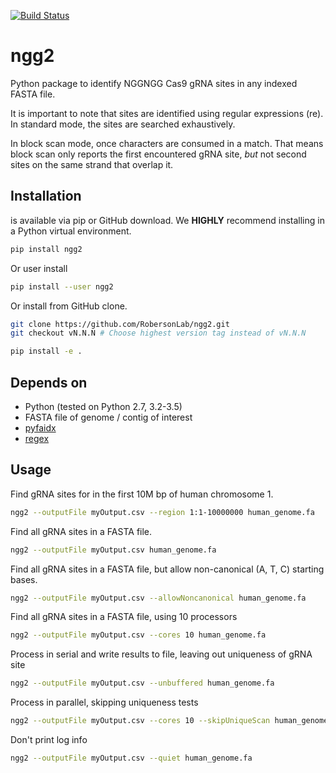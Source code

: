 [![Build Status](https://travis-ci.org/RobersonLab/ngg2.svg?branch=master)](https://travis-ci.org/RobersonLab/ngg2)

# ngg2
Python package to identify NGGNGG Cas9 gRNA sites in any indexed FASTA file.

It is important to note that sites are identified using regular expressions (re). In standard mode, the sites are searched exhaustively.

In block scan mode, once characters are consumed in a match. That means block scan only reports the first encountered gRNA site, *but* not second sites on the same strand that overlap it.

## Installation
is available via pip or GitHub download.
We **HIGHLY** recommend installing in a Python virtual environment.

```bash
pip install ngg2
```

Or user install

```bash
pip install --user ngg2
```

Or install from GitHub clone.

```bash
git clone https://github.com/RobersonLab/ngg2.git
git checkout vN.N.N # Choose highest version tag instead of vN.N.N

pip install -e .
```

## Depends on
* Python (tested on Python 2.7, 3.2-3.5)
* FASTA file of genome / contig of interest
* [pyfaidx](https://github.com/mdshw5/pyfaidx)
* [regex](https://pypi.python.org/pypi/regex)

## Usage

Find gRNA sites for in the first 10M bp of human chromosome 1.

```bash
ngg2 --outputFile myOutput.csv --region 1:1-10000000 human_genome.fa
```

Find all gRNA sites in a FASTA file.

```bash
ngg2 --outputFile myOutput.csv human_genome.fa
```

Find all gRNA sites in a FASTA file, but allow non-canonical (A, T, C) starting bases.

```bash
ngg2 --outputFile myOutput.csv --allowNoncanonical human_genome.fa
```

Find all gRNA sites in a FASTA file, using 10 processors

```bash
ngg2 --outputFile myOutput.csv --cores 10 human_genome.fa
```

Process in serial and write results to file, leaving out uniqueness of gRNA site

```bash
ngg2 --outputFile myOutput.csv --unbuffered human_genome.fa
```

Process in parallel, skipping uniqueness tests

```bash
ngg2 --outputFile myOutput.csv --cores 10 --skipUniqueScan human_genome.fa
```

Don't print log info

```bash
ngg2 --outputFile myOutput.csv --quiet human_genome.fa
```
